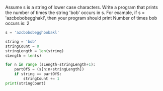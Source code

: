 Assume s is a string of lower case characters.
Write a program that prints the number of times the string 'bob' occurs in s.
For example, if s = 'azcbobobegghakl', then your program should print
Number of times bob occurs is: 2
```python
s = 'azcbobobegghbobakl'

string = 'bob'
stringCount = 0
stringLength = len(string)
sLength = len(s)

for n in range (sLength-stringLength+1):
	partOfS = (s[n:n+stringLength])
	if string == partOfS:
		stringCount += 1
print(stringCount)
```
